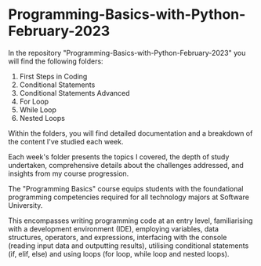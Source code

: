 # Programming-Basics-with-Python-February-2023

In the repository "Programming-Basics-with-Python-February-2023" you will find the following folders:

1. First Steps in Coding
2. Conditional Statements
3. Conditional Statements Advanced
4. For Loop
5. While Loop
6. Nested Loops

Within the folders, you will find detailed documentation and a breakdown of the content I've studied each week.

Each week's folder presents the topics I covered, the depth of study undertaken, comprehensive details about the challenges addressed, and insights from my course progression.

The "Programming Basics" course equips students with the foundational programming competencies required for all technology majors at Software University.

This encompasses writing programming code at an entry level, familiarising with a development environment (IDE), employing variables, data structures, operators, and expressions, 
interfacing with the console (reading input data and outputting results), utilising conditional statements (if, elif, else) and using loops (for loop, while loop and nested loops).
